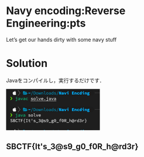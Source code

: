 # Navy encoding:Reverse Engineering:pts

Let’s get our hands dirty with some navy stuff

# Solution

Javaをコンパイルし，実行するだけです．

![](./images/java.png)

## SBCTF{It's_3@s9_g0_f0R_h@rd3r}